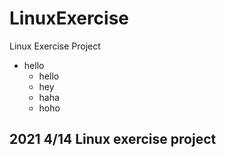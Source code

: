 # LinuxExercise
Linux Exercise Project

+ hello
  + hello
  + hey
  + haha
  + hoho
## 2021 4/14 Linux exercise project
